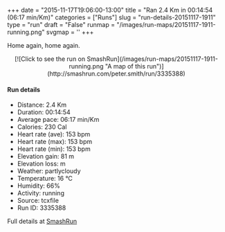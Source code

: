+++
date = "2015-11-17T19:06:00-13:00"
title = "Ran 2.4 Km in 00:14:54 (06:17 min/Km)"
categories = ["Runs"]
slug = "run-details-20151117-1911"
type = "run"
draft = "False"
runmap = "/images/run-maps/20151117-1911-running.png"
svgmap = '<polyline points="58 0, 54 5, 54 9, 58 13, 62 13, 62 14, 58 20, 56 27, 56 33, 45 44, 47 47, 41 52, 38 61, 40 73, 41 82, 53 85, 50 96, 48 100">'
+++

Home again, home again. 

<!--more-->

<center>
[![Click to see the run on SmashRun](/images/run-maps/20151117-1911-running.png "A map of this run")](http://smashrun.com/peter.smith/run/3335388)
</center>

#### Run details

* Distance: 2.4 Km
* Duration: 00:14:54
* Average pace: 06:17 min/Km
* Calories: 230 Cal
* Heart rate (ave): 153 bpm
* Heart rate (max): 153 bpm
* Heart rate (min): 153 bpm
* Elevation gain: 81 m
* Elevation loss:  m
* Weather: partlycloudy
* Temperature: 16 &deg;C
* Humidity: 66%
* Activity: running
* Source: tcxfile
* Run ID: 3335388

Full details at [SmashRun](http://smashrun.com/peter.smith/run/3335388)